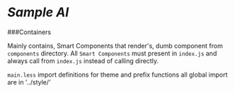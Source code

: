 # _Sample AI_ 

###Containers

Mainly contains, Smart Components that render's, dumb component from `components` directory.
All `Smart Components` must present in `index.js` and always call from `index.js` instead of calling directly.

`main.less` import definitions for theme and prefix functions all global import are in '../style/'
